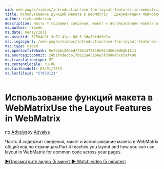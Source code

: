 ```yaml
---
uid: web-pages/videos/introduction/use-the-layout-features-in-webmatrix
title: Использование функций макета в WebMatrix | Документация Майкрософт
author: rick-anderson
description: Часть 4 содержит сведения, макет и использование макета в WebMatrix общий код по страницам.
ms.author: riande
ms.date: 04/12/2011
ms.assetid: 37504e9f-3c62-41ac-88c3-9daf9fdd5d9a
msc.legacyurl: /web-pages/videos/introduction/use-the-layout-features-in-webmatrix
msc.type: video
ms.openlocfilehash: 0e7dabc20eed7f363474f196463d56e8d6db1111
ms.sourcegitcommit: 24b1f6decbb17bb22a45166e5fdb0845c65af498
ms.translationtype: MT
ms.contentlocale: ru-RU
ms.lasthandoff: 03/01/2019
ms.locfileid: "57050121"
---
```

<a name="use-the-layout-features-in-webmatrix"></a><span data-ttu-id="cb7d6-103">Использование функций макета в WebMatrix</span><span class="sxs-lookup"><span data-stu-id="cb7d6-103">Use the Layout Features in WebMatrix</span></span>
====================
<span data-ttu-id="cb7d6-104">по [Advaiya](https://twitter.com/Advaiyasolns)</span><span class="sxs-lookup"><span data-stu-id="cb7d6-104">by [Advaiya](https://twitter.com/Advaiyasolns)</span></span>

<span data-ttu-id="cb7d6-105">Часть 4 содержит сведения, макет и использование макета в WebMatrix общий код по страницам.</span><span class="sxs-lookup"><span data-stu-id="cb7d6-105">Part 4 teaches you layout and how you can use layout in WebMatrix for common code across your pages.</span></span>

[<span data-ttu-id="cb7d6-106">&#9654;Просмотрите видео (5 минут)</span><span class="sxs-lookup"><span data-stu-id="cb7d6-106">&#9654; Watch video (5 minutes)</span></span>](https://channel9.msdn.com/Blogs/ASP-NET-Site-Videos/use-the-layout-features-in-webmatrix)

